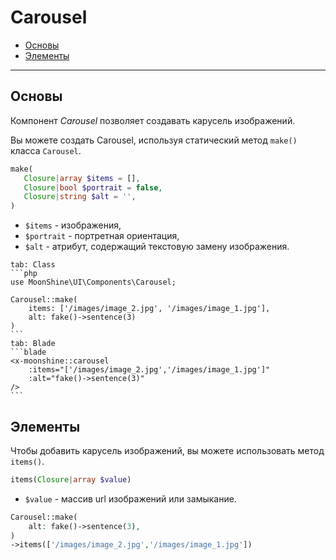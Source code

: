 # Carousel

- [Основы](#basics)
- [Элементы](#items)
---

<a name="basics"></a>
## Основы

Компонент *Carousel* позволяет создавать карусель изображений.

Вы можете создать Carousel, используя статический метод `make()` класса `Carousel`.

```php
make(
   Closure|array $items = [],
   Closure|bool $portrait = false,
   Closure|string $alt = '',
)
```

- `$items` - изображения,
- `$portrait` - портретная ориентация,
- `$alt` - атрибут, содержащий текстовую замену изображения.


~~~tabs
tab: Class
```php
use MoonShine\UI\Components\Carousel;

Carousel::make(
    items: ['/images/image_2.jpg', '/images/image_1.jpg'],
    alt: fake()->sentence(3)
)
```
tab: Blade
```blade
<x-moonshine::carousel
    :items="['/images/image_2.jpg','/images/image_1.jpg']"
    :alt="fake()->sentence(3)"
/>
```
~~~

<a name="items"></a>
## Элементы

Чтобы добавить карусель изображений, вы можете использовать метод `items()`.

```php
items(Closure|array $value)
```

- `$value` - массив url изображений или замыкание.

```php
Carousel::make(
    alt: fake()->sentence(3),
)
->items(['/images/image_2.jpg','/images/image_1.jpg'])
````